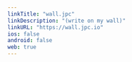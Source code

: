 ```yaml
---
linkTitle: "wall.jpc"
linkDescription: "(write on my wall)"
linkURL: "https://wall.jpc.io"
ios: false
android: false
web: true
---
```

